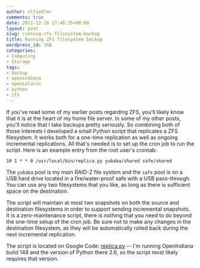 ```yaml
---
author: nlfiedler
comments: true
date: 2011-12-10 17:48:35+00:00
layout: post
slug: running-zfs-filesystem-backup
title: Running ZFS filesystem backup
wordpress_id: 168
categories:
- Computing
- Storage
tags:
- backup
- openindiana
- opensolaris
- python
- zfs
---
```


If you've read some of my earlier posts regarding ZFS, you'll likely know that it is at the heart of my home file server. In some of my other posts, you'll notice that I take backups pretty seriously. So combining both of those interests I developed a small Python script that replicates a ZFS filesystem. It works both for a one-time replication as well as ongoing incremental replications. All that's needed is to set up the cron job to run the script. Here is an example entry from the root user's crontab:

    10 1 * * 0 /usr/local/bin/replica.py yubaba/shared safe/shared

The `yubaba` pool is my main RAID-Z file system and the `safe` pool is on a USB hard drive located in a fire/water-proof safe with a USB pass-through. You can use any two filesystems that you like, as long as there is sufficient space on the destination.

The script will maintain at most two snapshots on both the source and destination filesystems in order to support sending incremental snapshots. It is a zero-maintenance script, there is nothing that you need to do beyond the one-time setup of the cron job. Be sure not to make any changes in the destination filesystem, as they will be automatically rolled back during the next incremental replication.

The script is located on Google Code: [replica.py](https://github.com/nlfiedler/devscripts/blob/master/zfs/replica.py) -- I'm running OpenIndiana build 148 and the version of Python there 2.6, so the script most likely requires that version.
